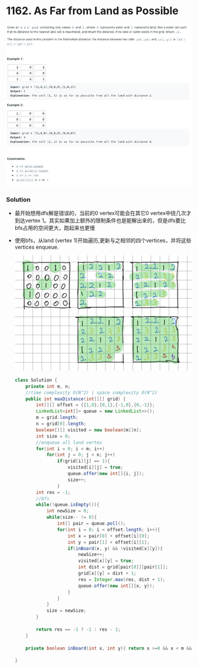 # 1162. As Far from Land as Possible

![1162%20As%20Far%20from%20Land%20as%20Possible%2064cd7dd7665345debcbbef23a1d5011b/Untitled.png](1162%20As%20Far%20from%20Land%20as%20Possible%2064cd7dd7665345debcbbef23a1d5011b/Untitled.png)

### Solution

- 最开始想用dfs解是错误的，当前的0 vertex可能会在其它0 vertex中绕几次才到达vertex 1。其实如果加上额外的限制条件也是能解出来的，但是dfs要比bfs占用的空间更大，跑起来也更慢
- 使用bfs，从land (vertex 1)开始遍历,更新与之相邻的四个vertices，并将这些vertices enqueue.

    ![1162%20As%20Far%20from%20Land%20as%20Possible%2064cd7dd7665345debcbbef23a1d5011b/IMG_8C03F3AFF8D0-1.jpeg](1162%20As%20Far%20from%20Land%20as%20Possible%2064cd7dd7665345debcbbef23a1d5011b/IMG_8C03F3AFF8D0-1.jpeg)

    ```java
    class Solution {
        private int m, n;
        //time complexity O(N^2) | space complexity O(N^2)
        public int maxDistance(int[][] grid) {
            int[][] offset = {{1,0},{0,1},{-1,0},{0,-1}};       
            LinkedList<int[]> queue = new LinkedList<>();
            m = grid.length;
            n = grid[0].length;
            boolean[][] visited = new boolean[m][n];
            int size = 0;
            //enqueue all land vertex
            for(int i = 0; i < m; i++) 
                for(int j = 0; j < n; j++)
                    if(grid[i][j] == 1){
                        visited[i][j] = true;
                        queue.offer(new int[]{i, j});
                        size++;
                    }
            int res = -1;
            //bfs
            while(!queue.isEmpty()){
                int newSize = 0;
                while(size-- != 0){
                    int[] pair = queue.poll();
                    for(int i = 0; i < offset.length; i++){
                        int x = pair[0] + offset[i][0];
                        int y = pair[1] + offset[i][1];
                        if(inBoard(x, y) && !visited[x][y]){
                            newSize++;
                            visited[x][y] = true;
                            int dist = grid[pair[0]][pair[1]];
                            grid[x][y] = dist + 1;
                            res = Integer.max(res, dist + 1);
                            queue.offer(new int[]{x, y});
                        }
                    }
                }
                size = newSize;
            }

            return res == -1 ? -1 : res - 1;
        }

        private boolean inBoard(int x, int y){ return x >=0 && x < m && y >= 0 && y < n; }

    }
    ```